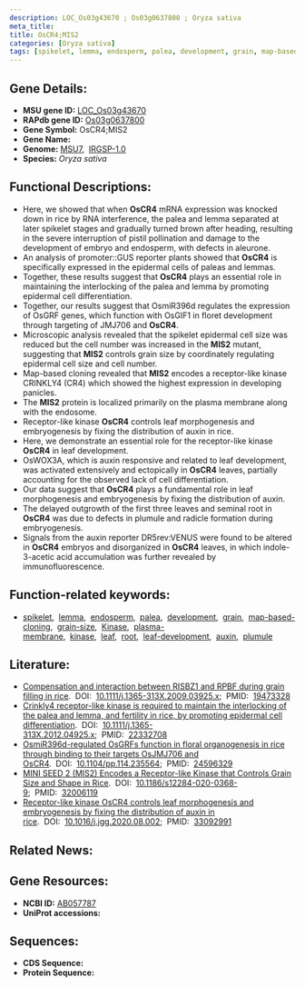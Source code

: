 ```yaml
---
description: LOC_Os03g43670 ; Os03g0637800 ; Oryza sativa
meta_title:
title: OsCR4;MIS2
categories: [Oryza sativa]
tags: [spikelet, lemma, endosperm, palea, development, grain, map-based cloning, grain size, Kinase, plasma membrane, kinase, leaf, root, leaf development, auxin, plumule]
---
```


## Gene Details:
- **MSU gene ID:** [LOC_Os03g43670](http://rice.uga.edu/cgi-bin/ORF_infopage.cgi?orf=LOC_Os03g43670)  
- **RAPdb gene ID:** [Os03g0637800](https://rapdb.dna.affrc.go.jp/locus/?name=Os03g0637800)  
- **Gene Symbol:** OsCR4;MIS2
- **Gene Name:**
- **Genome:**  [MSU7](http://rice.uga.edu/),&nbsp;&nbsp;[IRGSP-1.0](https://rapdb.dna.affrc.go.jp/download/irgsp1.html)
- **Species:** *Oryza sativa*

## Functional Descriptions:
   - Here, we showed that when **OsCR4** mRNA expression was knocked down in rice by RNA interference, the palea and lemma separated at later spikelet stages and gradually turned brown after heading, resulting in the severe interruption of pistil pollination and damage to the development of embryo and endosperm, with defects in aleurone.
   - An analysis of promoter::GUS reporter plants showed that **OsCR4** is specifically expressed in the epidermal cells of paleas and lemmas.
   - Together, these results suggest that **OsCR4** plays an essential role in maintaining the interlocking of the palea and lemma by promoting epidermal cell differentiation.
   - Together, our results suggest that OsmiR396d regulates the expression of OsGRF genes, which function with OsGIF1 in floret development through targeting of JMJ706 and **OsCR4**.
   - Microscopic analysis revealed that the spikelet epidermal cell size was reduced but the cell number was increased in the **MIS2** mutant, suggesting that **MIS2** controls grain size by coordinately regulating epidermal cell size and cell number.
   - Map-based cloning revealed that **MIS2** encodes a receptor-like kinase CRINKLY4 (CR4) which showed the highest expression in developing panicles.
   - The **MIS2** protein is localized primarily on the plasma membrane along with the endosome.
   - Receptor-like kinase **OsCR4** controls leaf morphogenesis and embryogenesis by fixing the distribution of auxin in rice.
   - Here, we demonstrate an essential role for the receptor-like kinase **OsCR4** in leaf development.
   - OsWOX3A, which is auxin responsive and related to leaf development, was activated extensively and ectopically in **OsCR4** leaves, partially accounting for the observed lack of cell differentiation.
   - Our data suggest that **OsCR4** plays a fundamental role in leaf morphogenesis and embryogenesis by fixing the distribution of auxin.
   - The delayed outgrowth of the first three leaves and seminal root in **OsCR4** was due to defects in plumule and radicle formation during embryogenesis.
   - Signals from the auxin reporter DR5rev:VENUS were found to be altered in **OsCR4** embryos and disorganized in **OsCR4** leaves, in which indole-3-acetic acid accumulation was further revealed by immunofluorescence.

## Function-related keywords:
   - [spikelet](/tags/spikelet/),&nbsp;&nbsp;[lemma](/tags/lemma/),&nbsp;&nbsp;[endosperm](/tags/endosperm/),&nbsp;&nbsp;[palea](/tags/palea/),&nbsp;&nbsp;[development](/tags/development/),&nbsp;&nbsp;[grain](/tags/grain/),&nbsp;&nbsp;[map-based-cloning](/tags/map-based-cloning/),&nbsp;&nbsp;[grain-size](/tags/grain-size/),&nbsp;&nbsp;[Kinase](/tags/Kinase/),&nbsp;&nbsp;[plasma-membrane](/tags/plasma-membrane/),&nbsp;&nbsp;[kinase](/tags/kinase/),&nbsp;&nbsp;[leaf](/tags/leaf/),&nbsp;&nbsp;[root](/tags/root/),&nbsp;&nbsp;[leaf-development](/tags/leaf-development/),&nbsp;&nbsp;[auxin](/tags/auxin/),&nbsp;&nbsp;[plumule](/tags/plumule/)

## Literature:
   - [Compensation and interaction between RISBZ1 and RPBF during grain filling in rice](https://www.doi.org/10.1111/j.1365-313X.2009.03925.x).&nbsp;&nbsp;DOI:&nbsp;&nbsp;[10.1111/j.1365-313X.2009.03925.x](https://www.doi.org/10.1111/j.1365-313X.2009.03925.x);&nbsp;&nbsp;PMID:&nbsp;&nbsp;[19473328](https://pubmed.ncbi.nlm.nih.gov/19473328/)
   - [Crinkly4 receptor-like kinase is required to maintain the interlocking of the palea and lemma, and fertility in rice, by promoting epidermal cell differentiation](https://www.doi.org/10.1111/j.1365-313X.2012.04925.x).&nbsp;&nbsp;DOI:&nbsp;&nbsp;[10.1111/j.1365-313X.2012.04925.x](https://www.doi.org/10.1111/j.1365-313X.2012.04925.x);&nbsp;&nbsp;PMID:&nbsp;&nbsp;[22332708](https://pubmed.ncbi.nlm.nih.gov/22332708/)
   - [OsmiR396d-regulated OsGRFs function in floral organogenesis in rice through binding to their targets OsJMJ706 and OsCR4](https://www.doi.org/10.1104/pp.114.235564).&nbsp;&nbsp;DOI:&nbsp;&nbsp;[10.1104/pp.114.235564](https://www.doi.org/10.1104/pp.114.235564);&nbsp;&nbsp;PMID:&nbsp;&nbsp;[24596329](https://pubmed.ncbi.nlm.nih.gov/24596329/)
   - [MINI SEED 2 (MIS2) Encodes a Receptor-like Kinase that Controls Grain Size and Shape in Rice](https://www.doi.org/10.1186/s12284-020-0368-9).&nbsp;&nbsp;DOI:&nbsp;&nbsp;[10.1186/s12284-020-0368-9](https://www.doi.org/10.1186/s12284-020-0368-9);&nbsp;&nbsp;PMID:&nbsp;&nbsp;[32006119](https://pubmed.ncbi.nlm.nih.gov/32006119/)
   - [Receptor-like kinase OsCR4 controls leaf morphogenesis and embryogenesis by fixing the distribution of auxin in rice](https://www.doi.org/10.1016/j.jgg.2020.08.002).&nbsp;&nbsp;DOI:&nbsp;&nbsp;[10.1016/j.jgg.2020.08.002](https://www.doi.org/10.1016/j.jgg.2020.08.002);&nbsp;&nbsp;PMID:&nbsp;&nbsp;[33092991](https://pubmed.ncbi.nlm.nih.gov/33092991/)

## Related News:

## Gene Resources:
- **NCBI ID:**  [AB057787](http://www.ncbi.nlm.nih.gov/nuccore/AB057787)
- **UniProt accessions:** [](https://www.uniprot.org/uniprotkb//entry)

## Sequences:
- **CDS Sequence:**
- **Protein Sequence:**
